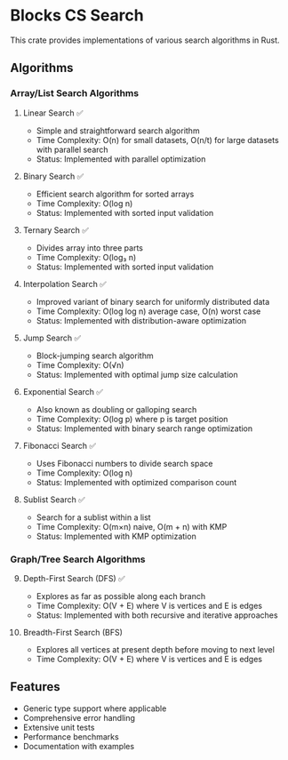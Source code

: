 # Blocks CS Search

This crate provides implementations of various search algorithms in Rust.

## Algorithms

### Array/List Search Algorithms
1. Linear Search ✅
   - Simple and straightforward search algorithm
   - Time Complexity: O(n) for small datasets, O(n/t) for large datasets with parallel search
   - Status: Implemented with parallel optimization

2. Binary Search ✅
   - Efficient search algorithm for sorted arrays
   - Time Complexity: O(log n)
   - Status: Implemented with sorted input validation

3. Ternary Search ✅
   - Divides array into three parts
   - Time Complexity: O(log₃ n)
   - Status: Implemented with sorted input validation

4. Interpolation Search ✅
   - Improved variant of binary search for uniformly distributed data
   - Time Complexity: O(log log n) average case, O(n) worst case
   - Status: Implemented with distribution-aware optimization

5. Jump Search ✅
   - Block-jumping search algorithm
   - Time Complexity: O(√n)
   - Status: Implemented with optimal jump size calculation

6. Exponential Search ✅
   - Also known as doubling or galloping search
   - Time Complexity: O(log p) where p is target position
   - Status: Implemented with binary search range optimization

7. Fibonacci Search ✅
   - Uses Fibonacci numbers to divide search space
   - Time Complexity: O(log n)
   - Status: Implemented with optimized comparison count

8. Sublist Search ✅
   - Search for a sublist within a list
   - Time Complexity: O(m×n) naive, O(m + n) with KMP
   - Status: Implemented with KMP optimization

### Graph/Tree Search Algorithms
9. Depth-First Search (DFS) ✅
   - Explores as far as possible along each branch
   - Time Complexity: O(V + E) where V is vertices and E is edges
   - Status: Implemented with both recursive and iterative approaches

10. Breadth-First Search (BFS)  
    - Explores all vertices at present depth before moving to next level
    - Time Complexity: O(V + E) where V is vertices and E is edges

## Features
- Generic type support where applicable
- Comprehensive error handling
- Extensive unit tests
- Performance benchmarks
- Documentation with examples